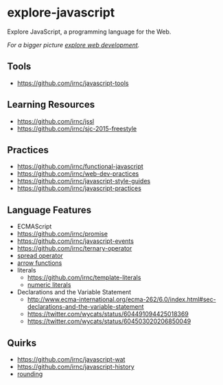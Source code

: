 # explore-javascript

Explore JavaScript, a programming language for the Web.

_For a bigger picture [explore web development](https://github.com/irnc/explore-web-dev)._

## Tools

* https://github.com/irnc/javascript-tools

## Learning Resources

* https://github.com/irnc/jssl
* https://github.com/irnc/sjc-2015-freestyle

## Practices

* https://github.com/irnc/functional-javascript
* https://github.com/irnc/web-dev-practices
* https://github.com/irnc/javascript-style-guides
* https://github.com/irnc/javascript-practices

## Language Features

* ECMAScript
* https://github.com/irnc/promise
* https://github.com/irnc/javascript-events
* https://github.com/irnc/ternary-operator
* [spread operator](user-spread-operator.md)
* [arrow functions](use-arrow-functions.md)
* literals
  * https://github.com/irnc/template-literals
  * [numeric literals](use-numeric-literals.md)
* Declarations and the Variable Statement
  * http://www.ecma-international.org/ecma-262/6.0/index.html#sec-declarations-and-the-variable-statement
  * https://twitter.com/wycats/status/604491094425018369
  * https://twitter.com/wycats/status/604503020206850049

## Quirks

* https://github.com/irnc/javascript-wat
* https://github.com/irnc/javascript-history
* [rounding](rounding.md)
